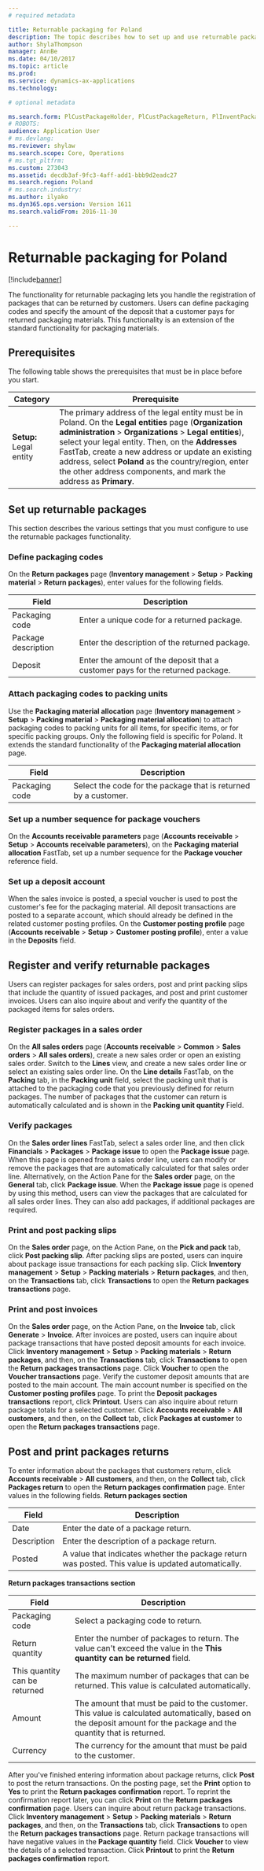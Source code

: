 ```yaml
---
# required metadata

title: Returnable packaging for Poland
description: The topic describes how to set up and use returnable packaging for Poland.
author: ShylaThompson
manager: AnnBe
ms.date: 04/10/2017
ms.topic: article
ms.prod: 
ms.service: dynamics-ax-applications
ms.technology: 

# optional metadata

ms.search.form: PlCustPackageHolder, PlCustPackageReturn, PlInventPackageTable, PlInventPackageTrans
# ROBOTS: 
audience: Application User
# ms.devlang: 
ms.reviewer: shylaw
ms.search.scope: Core, Operations
# ms.tgt_pltfrm: 
ms.custom: 273043
ms.assetid: decdb3af-9fc3-4aff-add1-bbb9d2eadc27
ms.search.region: Poland
# ms.search.industry: 
ms.author: ilyako
ms.dyn365.ops.version: Version 1611
ms.search.validFrom: 2016-11-30

---
```


# Returnable packaging for Poland
[!include[banner](../includes/banner.md)]


The functionality for returnable packaging lets you handle the registration of packages that can be returned by customers. Users can define packaging codes and specify the amount of the deposit that a customer pays for returned packaging materials. This functionality is an extension of the standard functionality for packaging materials.

## Prerequisites
The following table shows the prerequisites that must be in place before you start.

| Category                | Prerequisite                                                                                                                                                                                                                                                                                                                                                                                                    |
|-------------------------|-----------------------------------------------------------------------------------------------------------------------------------------------------------------------------------------------------------------------------------------------------------------------------------------------------------------------------------------------------------------------------------------------------------------|
| **Setup:** Legal entity | The primary address of the legal entity must be in Poland. On the **Legal entities** page (**Organization administration** &gt; **Organizations** &gt; **Legal entities**), select your legal entity. Then, on the **Addresses** FastTab, create a new address or update an existing address, select **Poland** as the country/region, enter the other address components, and mark the address as **Primary**. |

## Set up returnable packages
This section describes the various settings that you must configure to use the returnable packages functionality.

### Define packaging codes

On the **Return packages** page (**Inventory management** &gt; **Setup** &gt; **Packing material** &gt; **Return packages**), enter values for the following fields.

| Field               | Description                                                                    |
|---------------------|--------------------------------------------------------------------------------|
| Packaging code      | Enter a unique code for a returned package.                                    |
| Package description | Enter the description of the returned package.                                 |
| Deposit             | Enter the amount of the deposit that a customer pays for the returned package. |

### Attach packaging codes to packing units

Use the **Packaging material allocation** page (**Inventory management** &gt; **Setup** &gt; **Packing material** &gt; **Packaging material allocation**) to attach packaging codes to packing units for all items, for specific items, or for specific packing groups. Only the following field is specific for Poland. It extends the standard functionality of the **Packaging material allocation** page.

| Field          | Description                                                     |
|----------------|-----------------------------------------------------------------|
| Packaging code | Select the code for the package that is returned by a customer. |

### Set up a number sequence for package vouchers

On the **Accounts receivable parameters** page (**Accounts receivable** &gt; **Setup** &gt; **Accounts receivable parameters**), on the **Packaging material allocation** FastTab, set up a number sequence for the **Package voucher** reference field.

### Set up a deposit account

When the sales invoice is posted, a special voucher is used to post the customer's fee for the packaging material. All deposit transactions are posted to a separate account, which should already be defined in the related customer posting profiles. On the **Customer posting profile** page (**Accounts receivable** &gt; **Setup** &gt; **Customer posting profile**), enter a value in the **Deposits** field.

## Register and verify returnable packages
Users can register packages for sales orders, post and print packing slips that include the quantity of issued packages, and post and print customer invoices. Users can also inquire about and verify the quantity of the packaged items for sales orders.

### Register packages in a sales order

On the **All sales orders** page (**Accounts receivable** &gt; **Common** &gt; **Sales orders** &gt; **All sales orders**), create a new sales order or open an existing sales order. Switch to the **Lines** view, and create a new sales order line or select an existing sales order line. On the **Line details** FastTab, on the **Packing** tab, in the **Packing unit** field, select the packing unit that is attached to the packaging code that you previously defined for return packages. The number of packages that the customer can return is automatically calculated and is shown in the **Packing unit quantity** Field.

### Verify packages

On the **Sales order lines** FastTab, select a sales order line, and then click **Financials** &gt; **Packages** &gt; **Package issue** to open the **Package issue** page. When this page is opened from a sales order line, users can modify or remove the packages that are automatically calculated for that sales order line. Alternatively, on the Action Pane for the **Sales order** page, on the **General** tab, click **Package issue**. When the **Package issue** page is opened by using this method, users can view the packages that are calculated for all sales order lines. They can also add packages, if additional packages are required.

### Print and post packing slips

On the **Sales order** page, on the Action Pane, on the **Pick and pack** tab, click **Post packing slip**. After packing slips are posted, users can inquire about package issue transactions for each packing slip. Click **Inventory management** &gt; **Setup** &gt; **Packing materials** &gt; **Return packages**, and then, on the **Transactions** tab, click **Transactions** to open the **Return packages transactions** page.

### Print and post invoices

On the **Sales order** page, on the Action Pane, on the **Invoice** tab, click **Generate** &gt; **Invoice**. After invoices are posted, users can inquire about package transactions that have posted deposit amounts for each invoice. Click **Inventory management** &gt; **Setup** &gt; **Packing materials** &gt; **Return packages**, and then, on the **Transactions** tab, click **Transactions** to open the **Return packages transactions** page. Click **Voucher** to open the **Voucher transactions** page. Verify the customer deposit amounts that are posted to the main account. The main account number is specified on the **Customer posting profiles** page. To print the **Deposit packages transactions** report, click **Printout**. Users can also inquire about return package totals for a selected customer. Click **Accounts receivable** &gt; **All customers**, and then, on the **Collect** tab, click **Packages at customer** to open the **Return packages transactions** page.

## Post and print packages returns
To enter information about the packages that customers return, click **Accounts receivable** &gt; **All customers**, and then, on the **Collect** tab, click **Packages return** to open the **Return packages confirmation** page. Enter values in the following fields. **Return packages section**

| Field       | Description                                                                                        |
|-------------|----------------------------------------------------------------------------------------------------|
| Date        | Enter the date of a package return.                                                                |
| Description | Enter the description of a package return.                                                         |
| Posted      | A value that indicates whether the package return was posted. This value is updated automatically. |

**Return packages transactions section**

| Field                         | Description                                                                                                                                                          |
|-------------------------------|----------------------------------------------------------------------------------------------------------------------------------------------------------------------|
| Packaging code                | Select a packaging code to return.                                                                                                                                   |
| Return quantity               | Enter the number of packages to return. The value can't exceed the value in the **This quantity can be returned** field.                                             |
| This quantity can be returned | The maximum number of packages that can be returned. This value is calculated automatically.                                                                         |
| Amount                        | The amount that must be paid to the customer. This value is calculated automatically, based on the deposit amount for the package and the quantity that is returned. |
| Currency                      | The currency for the amount that must be paid to the customer.                                                                                                       |

After you've finished entering information about package returns, click **Post** to post the return transactions. On the posting page, set the **Print** option to **Yes** to print the **Return packages confirmation** report. To reprint the confirmation report later, you can click **Print** on the **Return packages confirmation** page. Users can inquire about return package transactions. Click **Inventory management** &gt; **Setup** &gt; **Packing materials** &gt; **Return packages**, and then, on the **Transactions** tab, click **Transactions** to open the **Return packages transactions** page. Return package transactions will have negative values in the **Package quantity** field. Click **Voucher** to view the details of a selected transaction. Click **Printout** to print the **Return packages confirmation** report.


